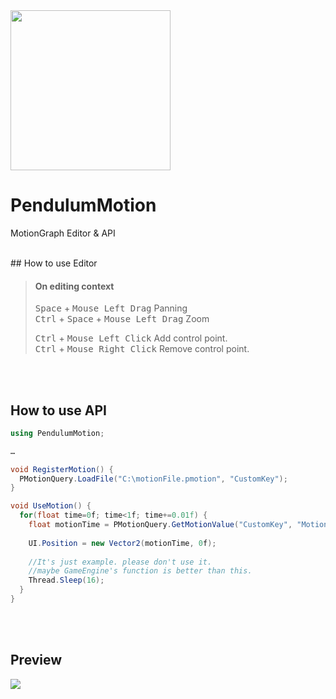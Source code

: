 <img src="https://i.imgur.com/ORpZ51h.png" width="256" height="256">

# PendulumMotion
MotionGraph Editor & API

<br/>
## How to use Editor

>#### On editing context
><kbd>Space</kbd> + <kbd>Mouse Left Drag</kbd> Panning</br>
><kbd>Ctrl</kbd> + <kbd>Space</kbd> + <kbd>Mouse Left Drag</kbd> Zoom</br>
>
><kbd>Ctrl</kbd> + <kbd>Mouse Left Click</kbd> Add control point.</br>
><kbd>Ctrl</kbd> + <kbd>Mouse Right Click</kbd> Remove control point.


<br/><br/>
## How to use API
``` C#
using PendulumMotion;

…

void RegisterMotion() {
  PMotionQuery.LoadFile("C:\motionFile.pmotion", "CustomKey");
}

void UseMotion() {
  for(float time=0f; time<1f; time+=0.01f) {
    float motionTime = PMotionQuery.GetMotionValue("CustomKey", "MotionName", time);
    
    UI.Position = new Vector2(motionTime, 0f);
    
    //It's just example. please don't use it.
    //maybe GameEngine's function is better than this.
    Thread.Sleep(16);
  }
}
```

<br/><br/>
## Preview

![](https://i.imgur.com/7m5raaT.gif)

